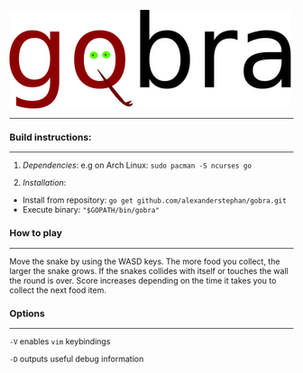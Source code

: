 ![alt text](https://github.com/alexanderstephan/gobra/blob/master/assets/gobra.svg.png "Gobra logo")

---

### Build instructions: 

---

1. *Dependencies*: e.g on Arch Linux: ``sudo pacman -S ncurses go``

2. *Installation*:

+ Install from repository: ``go get github.com/alexanderstephan/gobra.git``
+ Execute binary: ``"$GOPATH/bin/gobra"``

### How to play

---

Move the snake by using the WASD keys. The more food you collect, the larger the snake grows. If the snakes collides with itself or touches the wall the round is over. Score increases depending on the time it takes you to collect the next food item. 

### Options

---

``-V`` enables `vim` keybindings

``-D`` outputs useful debug information

